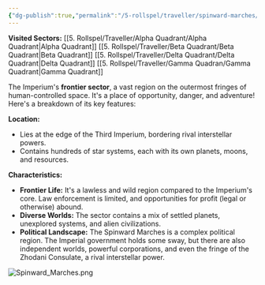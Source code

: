 ```yaml
---
{"dg-publish":true,"permalink":"/5-rollspel/traveller/spinward-marches/","dgPassFrontmatter":true}
---
```


**Visited Sectors:**
[[5. Rollspel/Traveller/Alpha Quadrant/Alpha Quadrant\|Alpha Quadrant]]
[[5. Rollspel/Traveller/Beta Quadrant/Beta Quadrant\|Beta Quadrant]]
[[5. Rollspel/Traveller/Delta Quadrant/Delta Quadrant\|Delta Quadrant]]
[[5. Rollspel/Traveller/Gamma Quadran/Gamma Quadrant\|Gamma Quadrant]]

The Imperium's **frontier sector**, a vast region on the outermost fringes of human-controlled space. It's a place of opportunity, danger, and adventure! Here's a breakdown of its key features:

**Location:**
- Lies at the edge of the Third Imperium, bordering rival interstellar powers.
- Contains hundreds of star systems, each with its own planets, moons, and resources.

**Characteristics:**
- **Frontier Life:** It's a lawless and wild region compared to the Imperium's core. Law enforcement is limited, and opportunities for profit (legal or otherwise) abound.
- **Diverse Worlds:** The sector contains a mix of settled planets, unexplored systems, and alien civilizations.
- **Political Landscape:** The Spinward Marches is a complex political region. The Imperial government holds some sway, but there are also independent worlds, powerful corporations, and even the fringe of the Zhodani Consulate, a rival interstellar power.

![Spinward_Marches.png](/img/user/5.%20Rollspel/Traveller/Spinward_Marches.png)